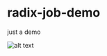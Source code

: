# radix-job-demo

just a demo



![alt text](https://server-radix-api-dev.dev.radix.equinor.com/api/v1/applications/radix-job-demo/environments/qa/buildstatus "Logo Title Text 1")
